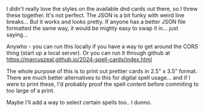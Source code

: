 I didn't really love the styles on the available dnd cards out there, so I threw these together. It's not perfect. The JSON is a bit funky with weird line breaks... But it works and looks pretty. If anyone has a better JSON file formatted the same way, it would be mighty easy to swap it in... just saying... 

Anywho - you can run this locally if you have a way to get around the CORS thing (start up a local server). Or you can run it through github at https://marcuszeal.github.io/2024-spell-cards/index.html

The whole purpose of this is to print out prettier cards in 2.5" x 3.5" format. There are much better alternatives to this for digital spell usage... and if I were to print these, I'd probably proof the spell content before commiting to too large of a print. 

Maybe I'll add a way to select certain spells too.. I dunno.
